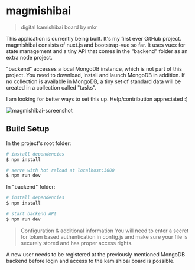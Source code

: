 # magmishibai

> digital kamishibai board by mkr

This application is currently being built. It's my first ever GitHub project.
magmishibai consists of nuxt.js and bootstrap-vue so far. It uses vuex for state management and a tiny API that comes in the "backend" folder as an extra node project.

"backend" accesses a local MongoDB instance, which is not part of this project. You need to download, install and launch MongoDB in addition. If no collection is available in MongoDB, a tiny set of standard data will be created in a collection called "tasks".

I am looking for better ways to set this up. Help/contribution appreciated :)

![magmishibai-screenshot](https://user-images.githubusercontent.com/64888136/105358402-6afd4e00-5bf6-11eb-8d92-8cef0f0915fb.PNG)

## Build Setup

In the project's root folder:

```bash
# install dependencies
$ npm install

# serve with hot reload at localhost:3000
$ npm run dev
```

In "backend" folder:

```bash
# install dependencies
$ npm install

# start backend API
$ npm run dev
```

> Configuration & additional information
> You will need to enter a secret for token based authentication in config.js and make sure your file is securely stored and has proper access rights.

A new user needs to be registered at the previously mentioned MongoDB backend before login and access to the kamishibai board is possible.
